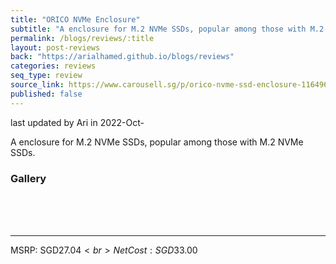 ```yaml
---
title: "ORICO NVMe Enclosure"
subtitle: "A enclosure for M.2 NVMe SSDs, popular among those with M.2 NVMe SSDs."
permalink: /blogs/reviews/:title
layout: post-reviews
back: "https://arialhamed.github.io/blogs/reviews"
categories: reviews
seq_type: review
source_link: https://www.carousell.sg/p/orico-nvme-ssd-enclosure-1164960053/
published: false
---
```


<timestamp>last updated by Ari in 2022-Oct-</timestamp>

A enclosure for M.2 NVMe SSDs, popular among those with M.2 NVMe SSDs.

### Gallery

<br><br><br><hr>
MSRP: SGD$27.04<br>
Net Cost: SGD$33.00